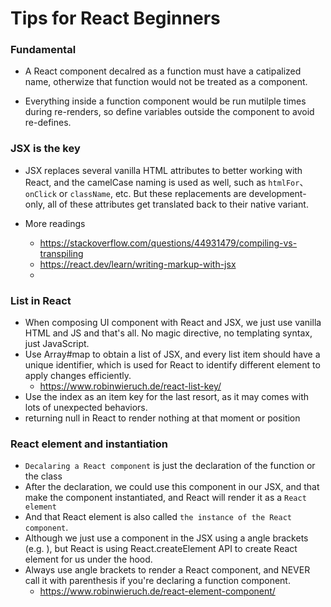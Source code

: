 # Tips for React Beginners

### Fundamental 
- A React component decalred as a function must have a catipalized name, otherwize that function would not be treated as a component.

- Everything inside a function component would be run mutilple times during re-renders, so define variables outside the component to avoid re-defines.

### JSX is the key

- JSX replaces several vanilla HTML attributes to better working with React, and the camelCase naming is used as well, such as `htmlFor`、`onClick` or `className`, etc.
But these replacements are development-only, all of these attributes get translated back to their native variant.

- More readings
    - https://stackoverflow.com/questions/44931479/compiling-vs-transpiling
    - https://react.dev/learn/writing-markup-with-jsx
    - 

### List in React

- When composing UI component with React and JSX, we just use vanilla HTML and JS and that's all. No magic directive, no templating syntax, just JavaScript.
- Use Array#map to obtain a list of JSX, and every list item should have a unique identifier, which is used for React to identify different element to apply changes efficiently.
    - https://www.robinwieruch.de/react-list-key/
- Use the index as an item key for the last resort, as it may comes with lots of unexpected behaviors.
- returning null in React to render nothing at that moment or position

### React element and instantiation

- `Decalaring a React component` is just the declaration of the function or the class
- After the declaration, we could use this component in our JSX, and that make the component instantiated, and React will render it as a `React element`
- And that React element is also called `the instance of the React component`.
- Although we just use a component in the JSX using a angle brackets (e.g. <Greeting />), but React is using React.createElement API to create React element for us under the hood.
- Always use angle brackets to render a React component, and NEVER call it with parenthesis if you're declaring a function component.
    - https://www.robinwieruch.de/react-element-component/

